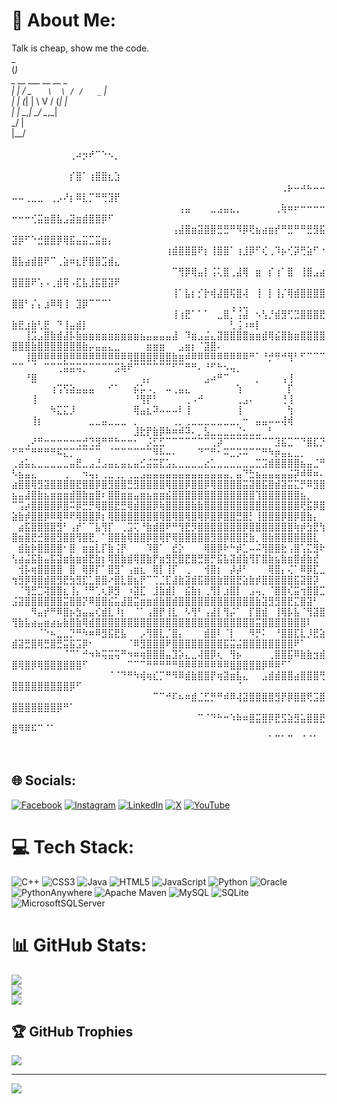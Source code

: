 # 💫 About Me:
Talk is cheap, show me the code.<br>    _                  <br>  (_)                 <br>     _    __ ___     __ __ _ <br>     | |  /  _ `    \  \ / /   _ `   |<br>     | |    (_|    |  \  V /  (_|    |<br>     | |  \__,_|    \_/ \__,_|<br>  _/ |                 <br>|__/<br>⠀⠀⠀⠀⠀⠀⠀⠀⠀⠀⠀⠀⠀⠀⠀⠀⠀⠀⠀⠀⠀⠀⠀⠀⠀⠀⠀⠀⠀⠀⠀⠀⠀⠀⠀⠀⠀⠀⠀⠀⠀⠀⠀⠀⠀⠀⠀⠀⠀⠀⠀⠀⠀⠀⠀⠀⠀⠀⢀⠴⡲⠞⠉⠑⠢⡀⠀⠀⠀⠀⠀⠀⠀⠀⠀⠀⠀⠀⠀⠀⠀⠀⠀⠀⠀⠀⠀⠀⠀⠀⠀⠀⠀⠀⠀⠀⠀⠀<br>⠀⠀⠀⠀⠀⠀⠀⠀⠀⠀⠀⠀⠀⠀⠀⠀⠀⠀⠀⠀⠀⠀⠀⠀⠀⠀⠀⠀⠀⠀⠀⠀⠀⠀⠀⠀⠀⠀⠀⠀⠀⠀⠀⠀⠀⠀⠀⠀⠀⠀⠀⠀⠀⠀⠀⠀⠀⠀⡎⣿⠁⢰⣿⣿⣆⣱⠀⠀⠀⠀⠀⠀⠀⠀⠀⠀⠀⠀⠀⠀⠀⠀⠀⠀⠀⠀⠀⠀⠀⠀⠀⠀⠀⠀⠀⠀⠀⠀<br>⠀⠀⠀⠀⠀⠀⠀⠀⠀⠀⠀⠀⠀⠀⠀⠀⠀⠀⠀⠀⠀⠀⠀⠀⠀⠀⠀⠀⠀⠀⠀⠀⠀⠀⠀⠀⠀⠀⠀⠀⠀⠀⢀⡦⠤⠴⠦⠤⠤⠤⠤⢀⣀⣀⠀⢀⡠⠜⡆⠿⣇⡉⠛⢛⣹⡟⠀⠀⠀⠀⠀⠀⠀⠀⠀⠀⠀⠀⠀⠀⠀⠀⠀⠀⠀⠀⠀⠀⠀⠀⠀⠀⠀⠀⠀⠀⠀⠀<br>⠀⠀⠀⠀⠀⠀⠀⠀⠀⠀⠀⠀⠀⠀⠀⠀⠀⠀⠀⠀⠀⠀⠀⠀⠀⠀⢠⣤⠀⠀⠀⣀⣠⣤⣄⡀⠀⠀⠀⠀⠀⢀⢷⠶⠖⠒⠒⠒⠒⠒⠒⠒⢊⣭⣶⣿⣧⣠⣽⣶⣾⣿⣿⡿⠋⠀⠀⠀⠀⠀⠀⠀⠀⠀⠀⠀⠀⠀⠀⠀⠀⠀⠀⠀⠀⠀⠀⠀⠀⠀⠀⠀⠀⠀⠀⠀⠀⠀<br>⠀⠀⠀⠀⠀⠀⠀⠀⠀⠀⠀⠀⠀⠀⠀⠀⠀⠀⠀⠀⠀⠀⠀⠀⠀⢠⣼⣿⣶⣽⣿⣿⣛⣛⠛⠻⡿⢟⣦⣴⣶⡞⠛⣛⠛⠛⣛⣻⣯⣽⡿⠋⠑⣚⣿⣿⡿⢿⣯⣤⣭⣉⣭⣶⡄⠀⠀⠀⠀⠀⠀⠀⠀⠀⠀⠀⠀⠀⠀⠀⠀⠀⠀⠀⠀⠀⠀⠀⠀⠀⠀⠀⠀⠀⠀⠀⠀⠀<br>⠀⠀⠀⠀⠀⠀⠀⠀⠀⠀⠀⠀⠀⠀⠀⠀⠀⠀⠀⠀⠀⠀⠀⠀⢰⣾⣿⣿⣿⠟⡆⢸⣿⣿⠁⢰⣸⡿⠋⢎⢀⠹⡦⢊⡽⢛⣵⠋⠐⣿⣧⣴⣾⣿⠟⠉⢀⣵⠶⣆⡟⣿⣿⣩⣾⣄⠀⠀⠀⠀⠀⠀⠀⠀⠀⠀⠀⠀⠀⠀⠀⠀⠀⠀⠀⠀⠀⠀⠀⠀⠀⠀⠀⠀⠀⠀⠀⠀<br>⠀⠀⠀⠀⠀⠀⠀⠀⠀⠀⠀⠀⠀⠀⠀⠀⠀⠀⠀⠀⠀⠀⠀⠀⠀⠉⢻⡿⢿⣤⡇⢨⢅⣿⢀⣼⢿⠀⣶⠀⡎⢰⠁⣿⠀⢸⣿⣠⣴⣿⣿⣿⠟⢡⠠⢀⣾⢿⠠⣏⣧⣸⣯⣿⣽⠟⠀⠀⠀⠀⠀⠀⠀⠀⠀⠀⠀⠀⠀⠀⠀⠀⠀⠀⠀⠀⠀⠀⠀⠀⠀⠀⠀⠀⠀⠀⠀⠀<br>⠀⠀⠀⠀⠀⠀⠀⠀⠀⠀⠀⠀⠀⠀⠀⠀⠀⠀⠀⠀⠀⠀⠀⠀⠀⢸⠁⣧⡆⡊⡗⢾⣼⣿⢯⣿⢼⠀⢸⠀⡇⢸⡌⢿⣾⣿⣿⣿⣿⣿⣿⠃⡌⡄⣰⠿⢿⢸⠀⣹⡿⠉⠉⠉⠁⠀⠀⠀⠀⠀⠀⠀⠀⠀⠀⠀⠀⠀⠀⠀⠀⠀⠀⢀⢀⣀⠀⠀⠀⠀⠀⠀⠀⠀⠀⠀⠀⠀<br>⠀⠀⠀⠀⠀⠀⠀⠀⠀⠀⠀⠀⠀⠀⠀⠀⠀⠀⠀⠀⠀⠀⠀⠀⠀⢸⢰⣟⠁⠁⠁⠀⣀⣿⡈⢨⣼⠀⠢⢣⡘⣾⣻⢋⣙⣿⣿⣿⣟⣷⣟⣰⣷⢃⣟⠀⠙⢸⣤⣾⡇⠀⠀⠀⠀⠀⠀⠀⠀⠀⠀⠀⠀⠀⠀⠀⠀⠀⠀⠀⠀⠀⠀⢃⢨⠰⠶⡇⠀⠀⠀⠀⠀⠀⠀⠀⠀⠀<br>⠀⠀⢸⣩⣠⣿⣷⣾⣼⡧⣷⣶⣶⣶⣶⣶⣶⣶⣶⣶⣦⣤⣤⣤⣤⣼⠀⠹⣶⣠⣬⣄⣽⣿⣿⣿⣿⣶⣶⣾⢿⣮⣿⣷⣶⣿⣿⣿⣿⣿⣿⣿⣷⣿⣿⣿⣿⣿⣿⣿⣷⡤⣤⣤⣄⣀⠀⠀⠀⠀⣶⣶⣶⠀⠀⣠⣶⡆⠈⣽⣿⠄⠀⠀⠀⠀⠀⠀⠀⠀⠀⠀⠀⠀⠀⠀⠀⠀<br>⠀⠀⢸⣿⠿⠿⠿⠿⡿⠿⠿⠿⠿⠿⠿⠿⠿⠿⢿⣿⣿⣿⡿⣿⣿⣷⣶⠾⠿⠿⠿⠿⠿⠿⠿⠿⠿⠛⠁⠘⡚⠛⠚⢻⠃⠋⠉⠉⠉⠉⠉⠀⠈⠀⠉⠉⢉⣭⣭⢭⡉⠉⠉⠉⠉⣩⢷⠟⠉⠉⠉⠉⠉⠉⠋⠉⠛⠛⠄⠘⠋⠓⠢⢤⡀⠀⠀⠀⠀⠀⠀⠀⠀⠀⠀⠀⠀⠀<br>⠀⠀⠘⣿⠀⠀⠀⠀⠀⠀⠀⠀⠀⠀⠀⠀⠀⠀⠀⠀⢠⡄⠀⠀⠀⠀⠀⠀⠀⠀⣠⠴⠛⠉⠀⠀⠀⠀⡀⠀⠀⠀⢠⢸⠀⠀⠀⠀⠀⠀⠀⠀⠀⠀⠀⢰⢩⢫⣵⣤⣤⣤⠀⠀⠊⠁⠀⠀⡮⡥⠠⡀⠀⠤⢀⣤⣄⠀⠀⠀⠀⠀⠀⠀⢱⠀⠀⠀⠀⠀⠀⠀⡏⠀⠀⠀⠀⠀<br>⠀⠀⠀⢸⠀⠀⠀⠀⠀⠀⠀⠀⠀⠀⠀⠀⠀⠀⠀⠘⢻⡟⠃⠀⠀⠀⠀⢀⠠⠚⠀⠀⠀⠀⠀⢀⣠⠄⠀⠀⠀⠀⢘⢸⠀⠀⠀⠀⠀⠀⠀⠀⠀⠀⠀⠳⣍⣍⡸⠀⠀⠀⠀⠀⠀⠀⠀⠀⢿⣤⣆⠽⠤⠤⠤⠇⢸⠀⠀⠀⠀⠀⠀⠀⢸⠀⠀⠀⠀⠀⠀⠀⢳⠀⠀⠀⠀⠀<br>⠀⠀⠀⢸⡆⠀⠀⠀⠀⠀⠀⠀⣀⣀⣤⣀⣀⣀⠀⡀⠀⠀⠀⠀⠀⢀⡀⢀⣀⣀⣀⣀⣀⣀⣀⡀⠒⠀⣤⣤⠤⠤⢼⢾⠀⠀⠀⠀⠀⠀⠀⠀⠀⠀⠀⠀⠀⠀⠀⠀⠀⠀⠀⠀⠀⠀⠀⠀⣸⣗⡟⣷⡿⠷⠶⠾⠽⠄⡀⣣⣀⣀⣀⣀⣈⣂⣀⣀⠀⠃⠀⠀⠀⠀⠀⠀⠀⠀<br>⠀⠀⢀⠜⠛⠒⠒⠒⠒⠒⢒⣚⢙⣻⠛⠛⠓⠒⠒⠂⠀⡨⣋⣋⠉⠉⠉⠉⠉⠉⠉⢉⡽⠉⠉⠉⠉⠉⠉⠉⠉⣹⣯⣉⠉⠙⣿⣏⡙⠋⠛⠉⠛⠛⠛⠛⠯⣍⡉⠉⠉⠉⠉⠀⠈⠉⠉⠉⠉⠉⠉⠻⠧⠤⠄⠀⠀⠀⠙⠉⠛⠂⠭⣉⡩⠭⠉⠉⠛⠳⡶⣤⣄⣀⡀⠀⠀⠀<br>⢀⣴⣥⣄⣀⣀⣀⣀⣀⣤⣟⣀⣠⣘⣠⣤⣄⣤⣄⣤⣊⣬⣭⣏⣡⣄⣀⣀⣀⣀⣔⣁⣀⣀⣀⣀⣀⣀⣉⣩⣾⣿⣿⣿⣿⣦⣤⣈⠛⠣⣦⣤⣄⠀⠀⠀⠀⢀⠀⠀⠲⢤⡄⢀⣀⢀⡀⢀⣀⣠⣤⣤⣤⣤⣤⣤⣤⣤⣤⣤⣤⣤⣤⡀⣤⠙⣓⣦⣤⣤⣤⣤⣬⡽⠾⠿⠶⠄<br>⣴⣿⣿⢿⣻⣽⣿⣿⣿⣿⣟⣿⣿⡿⣿⣻⣿⣿⣛⣻⣿⣿⣿⣿⢿⣿⣿⡿⣿⣿⡿⢿⣿⣿⣿⣿⣭⣽⣿⣯⣿⣾⣽⣭⣍⡛⠿⣻⣿⣦⣤⣼⣿⣷⣦⣶⣶⣶⣾⣿⣷⣶⣿⠆⣿⣿⣶⣶⣤⣶⣦⣶⣶⣮⣿⣿⣿⣿⣿⣿⣿⣿⣿⣿⣿⣿⣿⢹⣿⣿⣿⣿⣿⣿⣦⡀⠀⠀<br>⠉⢩⡴⣿⣿⣿⣿⡿⣿⠭⡿⣛⡛⢿⣿⣿⣟⣛⢿⣾⣿⣿⡿⢷⣿⣿⣿⣿⣷⣷⣿⣿⣿⣿⣿⣿⣿⣿⣿⣿⣿⣿⣿⣿⣿⢟⣯⡿⣿⣵⣷⡾⣿⣿⡿⠿⢿⠿⠟⢿⣿⣿⡿⡆⢿⣿⣿⣿⣿⣿⣿⣿⢿⣿⢿⣿⢿⣿⢿⡿⣿⡿⣿⣿⣛⣿⡃⢸⣿⣿⣿⡿⣿⡿⣿⣷⡄⠀<br>⠀⣴⣯⣿⣿⣿⣿⣻⠃⢠⡞⠁⠉⣧⢻⡏⠀⢀⣩⢍⠘⣷⣾⣿⠟⠛⢻⣟⡻⣿⣿⣿⣿⣿⣿⣿⡿⣿⣿⣿⣿⣿⣿⣿⢷⡾⣳⣟⢳⣿⣶⣿⣟⣚⣿⣿⣻⣿⣿⢻⣿⣟⡀⠁⣿⣿⣷⢿⣿⣿⡿⣿⢿⡟⢿⣿⣿⣿⣿⣿⣻⣿⡿⣿⣿⣟⣷⡀⣿⣷⣿⣿⣿⣿⣿⣿⣇⠀<br>⠀⣾⣷⡷⣿⣿⣿⣿⠂⣿⠀⣶⣶⣇⡏⣷⢨⡟⠀⠀⠀⠹⣿⠁⠀⣞⡕⠀⠀⠀⢿⣿⡿⠗⠓⡾⣁⠤⠬⢻⣿⣿⣗⢠⣿⢡⣍⣻⠗⢣⣴⣬⣯⣷⣤⣯⣽⣶⣷⣶⣾⣟⣷⡆⢿⣿⣷⣾⢿⣿⣷⡟⣶⣻⣟⣿⣟⣿⣛⣿⡛⣯⣧⣽⣾⣷⢻⡏⣿⣷⣦⣷⣶⣿⣾⣷⣞⠀<br>⠀⢺⡧⢶⣿⣿⣿⣿⠀⣿⠀⢿⡿⡏⠁⣿⣻⠁⢠⣶⣆⠀⢿⡇⢸⡏⠀⢀⠀⠀⢺⣿⡆⠀⡼⡼⠃⠀⠀⠀⢿⣿⡄⢌⠁⠿⡿⣏⣀⢲⣻⡿⢿⣿⣾⣿⣻⣟⣳⣻⣏⣁⣿⣿⠔⣿⣇⣿⣦⡟⠉⢉⣈⣏⣼⣷⣽⣾⣯⣿⣿⣷⣿⣿⣟⣵⣷⡾⣿⣿⣿⣿⣿⣯⣽⣿⡽⠀<br>⠀⠈⢻⣛⣉⢽⣿⣿⣆⢸⡄⠘⠛⢁⢆⡿⣻⠀⠰⣽⣏⠀⣸⣷⣾⡇⠀⣮⣷⡆⢀⢻⡇⣰⣿⡇⠀⣠⢤⡀⠈⣿⣿⢎⣭⢲⣿⣿⣉⣨⣽⣿⣿⣿⣿⣿⣿⣭⣿⣿⡝⠿⣿⣿⣮⣥⣼⣿⣭⣶⣶⣾⣷⣿⣾⣿⣿⣿⣿⣿⣿⣿⣿⣿⣿⣿⣿⣷⣽⣻⣻⣿⣟⣍⣿⣽⠃⠀<br>⠀⠀⠀⠻⣤⡞⠛⠿⣿⡦⣳⣤⣤⢎⣾⣇⠸⡆⠀⠈⠁⢠⣿⡟⢸⣇⠀⠣⢻⠃⢠⣼⡇⢻⡬⠁⠀⡏⣿⣾⠀⢸⢿⡧⣧⠈⢻⣽⣿⢻⣷⣧⣴⣤⣶⣴⣦⣷⣿⣷⢿⣾⣿⣿⣿⣿⣿⣿⣿⣿⣿⣿⣿⣿⣿⣿⣿⣿⣿⣿⣿⣿⣿⣿⣿⣿⣿⣭⣿⣿⣿⣿⣿⣿⣿⠇⠀⠀<br>⠀⠀⠀⠀⠈⠑⠦⣀⣀⡙⠛⠳⠶⠿⣻⣯⣟⣧⠀⠀⡠⢻⣿⣇⡈⣿⡄⠀⠀⠀⣾⣿⠇⠈⡇⠀⠀⠻⡛⠅⠀⠘⣿⣿⣏⣇⡸⣟⣵⣾⣽⣛⣿⢿⣛⣿⣛⣭⣯⣩⡿⠂⠀⠀⠀⠀⠀⠈⠿⣻⣿⣿⣿⠟⣿⣿⣿⣿⣿⣿⣿⣿⣯⣭⣬⣿⣿⣿⣿⣿⣿⣿⣿⠟⠁⠀⠀⠀<br>⠀⠀⠀⠀⠀⠀⠀⠀⠈⠉⠁⠚⠲⠷⢭⣭⢭⠛⠲⠶⢶⣿⣿⣿⣤⣹⡵⣄⣀⢼⣿⡿⢆⠀⢻⡦⠀⠀⠀⠀⢀⣿⣿⣯⠿⣷⣷⣲⣾⣿⢿⣿⡿⢿⣿⣿⣿⣿⣿⣿⠋⠀⠀⠀⠀⠀⠀⠉⠉⠉⠛⠛⠛⠛⠛⠿⠿⠿⠿⠿⠿⠿⠿⣿⣿⣿⣿⣿⡿⠿⠿⠋⠁⠀⠀⠀⠀⠀<br>⠀⠀⠀⠀⠀⠀⠀⠀⠀⠀⠀⠀⠀⠀⠀⠈⠈⠙⠛⠳⢾⢶⣎⡉⠛⠻⠿⣾⣷⣿⣿⡟⢶⣽⣶⣧⣄⠀⠀⣠⣾⣾⣿⣿⣴⣿⣿⣿⢛⣿⣿⣿⣿⣿⣿⣿⣿⣿⡿⠋⠀⠀⠀⠀⠀⠀⠀⠀⠀⠀⠀⠀⠀⠀⠀⠀⠀⠀⠀⠀⠀⠀⠀⠀⠈⠀⠀⠀⠀⠀⠀⠀⠀⠀⠀⠀⠀⠀<br>⠀⠀⠀⠀⠀⠀⠀⠀⠀⠀⠀⠀⠀⠀⠀⠀⠀⠀⠀⠀⠀⠀⠉⠉⠚⠏⠦⠶⣾⣈⣋⡛⠛⠾⠿⢼⣽⣿⣿⣿⣿⣻⡟⡿⣿⣿⢟⣩⣿⣿⣿⣿⣿⣿⣿⣿⡿⠛⠁⠀⠀⠀⠀⠀⠀⠀⠀⠀⠀⠀⠀⠀⠀⠀⠀⠀⠀⠀⠀⠀⠀⠀⠀⠀⠀⠀⠀⠀⠀⠀⠀⠀⠀⠀⠀⠀⠀⠀<br>⠀⠀⠀⠀⠀⠀⠀⠀⠀⠀⠀⠀⠀⠀⠀⠀⠀⠀⠀⠀⠀⠀⠀⠀⠀⠀⠀⠀⠀⠉⠈⠙⠓⠒⠱⠷⠶⣿⣭⣿⡿⣟⣫⣵⣻⣥⣿⣿⣟⣿⠻⠿⠯⠉⠈⠁⠀⠀⠀⠀⠀⠀⠀⠀⠀⠀⠀⠀⠀⠀⠀⠀⠀⠀⠀⠀⠀⠀⠀⠀⠀⠀⠀⠀⠀⠀⠀⠀⠀⠀⠀⠀⠀⠀⠀⠀⠀⠀<br>⠀⠀⠀⠀⠀⠀⠀⠀⠀⠀⠀⠀⠀⠀⠀⠀⠀⠀⠀⠀⠀⠀⠀⠀⠀⠀⠀⠀⠀⠀⠀⠀⠀⠀⠀⠀⠀⠀⠀⠀⠁⠉⠁⠉⠀⠈⠈⠁⠀⠀⠀⠀⠀⠀⠀⠀⠀⠀⠀⠀⠀⠀⠀⠀⠀⠀⠀⠀⠀⠀⠀⠀⠀⠀⠀⠀⠀⠀⠀⠀⠀⠀⠀⠀⠀⠀⠀⠀⠀⠀⠀⠀⠀⠀⠀⠀⠀⠀


## 🌐 Socials:
[![Facebook](https://img.shields.io/badge/Facebook-%231877F2.svg?logo=Facebook&logoColor=white)](https://facebook.com/https://www.facebook.com/omarK3388) [![Instagram](https://img.shields.io/badge/Instagram-%23E4405F.svg?logo=Instagram&logoColor=white)](https://instagram.com/omark3388) [![LinkedIn](https://img.shields.io/badge/LinkedIn-%230077B5.svg?logo=linkedin&logoColor=white)](https://linkedin.com/in/omarK338) [![X](https://img.shields.io/badge/X-black.svg?logo=X&logoColor=white)](https://x.com/omarK338) [![YouTube](https://img.shields.io/badge/YouTube-%23FF0000.svg?logo=YouTube&logoColor=white)](https://youtube.com/@omarK338CSCS) 

# 💻 Tech Stack:
![C++](https://img.shields.io/badge/c++-%2300599C.svg?style=for-the-badge&logo=c%2B%2B&logoColor=white) ![CSS3](https://img.shields.io/badge/css3-%231572B6.svg?style=for-the-badge&logo=css3&logoColor=white) ![Java](https://img.shields.io/badge/java-%23ED8B00.svg?style=for-the-badge&logo=openjdk&logoColor=white) ![HTML5](https://img.shields.io/badge/html5-%23E34F26.svg?style=for-the-badge&logo=html5&logoColor=white) ![JavaScript](https://img.shields.io/badge/javascript-%23323330.svg?style=for-the-badge&logo=javascript&logoColor=%23F7DF1E) ![Python](https://img.shields.io/badge/python-3670A0?style=for-the-badge&logo=python&logoColor=ffdd54) ![Oracle](https://img.shields.io/badge/Oracle-F80000?style=for-the-badge&logo=oracle&logoColor=white) ![PythonAnywhere](https://img.shields.io/badge/pythonanywhere-%232F9FD7.svg?style=for-the-badge&logo=pythonanywhere&logoColor=151515) ![Apache Maven](https://img.shields.io/badge/Apache%20Maven-C71A36?style=for-the-badge&logo=Apache%20Maven&logoColor=white) ![MySQL](https://img.shields.io/badge/mysql-4479A1.svg?style=for-the-badge&logo=mysql&logoColor=white) ![SQLite](https://img.shields.io/badge/sqlite-%2307405e.svg?style=for-the-badge&logo=sqlite&logoColor=white) ![MicrosoftSQLServer](https://img.shields.io/badge/Microsoft%20SQL%20Server-CC2927?style=for-the-badge&logo=microsoft%20sql%20server&logoColor=white)
# 📊 GitHub Stats:
![](https://github-readme-stats.vercel.app/api?username=omarK338&theme=dark&hide_border=false&include_all_commits=false&count_private=false)<br/>
![](https://github-readme-streak-stats.herokuapp.com/?user=omarK338&theme=dark&hide_border=false)<br/>
![](https://github-readme-stats.vercel.app/api/top-langs/?username=omarK338&theme=dark&hide_border=false&include_all_commits=false&count_private=false&layout=compact)

## 🏆 GitHub Trophies
![](https://github-profile-trophy.vercel.app/?username=omarK338&theme=radical&no-frame=false&no-bg=true&margin-w=4)

---
[![](https://visitcount.itsvg.in/api?id=omarK338&icon=5&color=0)](https://visitcount.itsvg.in)

<!-- Proudly created with GPRM ( https://gprm.itsvg.in ) -->
